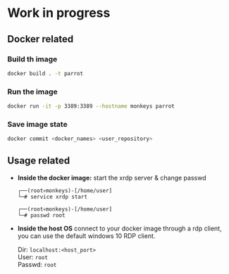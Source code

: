 # Work in progress

## Docker related
### Build th image
```sh
docker build . -t parrot
```
### Run the image
```sh
docker run -it -p 3389:3389 --hostname monkeys parrot
```
### Save image state
```sh
docker commit <docker_names> <user_repository>
```

## Usage related
- **Inside the docker image:** start the xrdp server & change passwd <br>
    ```shell
    ┌──(root💀monkeys)-[/home/user]
    └─# service xrdp start
    ```
    ```shell
    ┌──(root💀monkeys)-[/home/user]
    └─# passwd root
    ```

- **Inside the host OS**
    connect to your docker image through a rdp client, you can use the default windows 10 RDP client.

    Dir: `localhost:<host_port>` <br>
    User: `root` <br>
    Passwd: `root`
